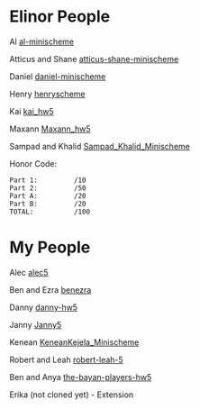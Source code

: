 # Elinor People

Al [al-minischeme](https://github.com/orgs/24sp-oberlin-csci275/teams/al-minischeme)

Atticus and Shane [atticus-shane-minischeme](https://github.com/orgs/24sp-oberlin-csci275/teams/atticus-shane-minischeme) 

Daniel [daniel-minischeme](https://github.com/orgs/24sp-oberlin-csci275/teams/daniel-minischeme)  

Henry [henryscheme](https://github.com/orgs/24sp-oberlin-csci275/teams/henryscheme)  

Kai [kai_hw5](https://github.com/orgs/24sp-oberlin-csci275/teams/kai_hw5)  

Maxann [Maxann_hw5](https://github.com/orgs/24sp-oberlin-csci275/teams/maxann_hw5)  

Sampad and Khalid [Sampad_Khalid_Minischeme](https://github.com/orgs/24sp-oberlin-csci275/teams/sampad_khalid_minischeme) 

Honor Code:

```
Part 1:         /10
Part 2:         /50
Part A:         /20
Part B:         /20
TOTAL:          /100
```


# My People

Alec [alec5](https://github.com/orgs/24sp-oberlin-csci275/teams/alec5)   

Ben and Ezra [benezra](https://github.com/orgs/24sp-oberlin-csci275/teams/benezra)  

Danny [danny-hw5](https://github.com/orgs/24sp-oberlin-csci275/teams/danny-hw5)   

Janny [Janny5](https://github.com/orgs/24sp-oberlin-csci275/teams/janny5)  

Kenean [KeneanKejela_Minischeme](https://github.com/orgs/24sp-oberlin-csci275/teams/keneankejela_minischeme)  

Robert and Leah [robert-leah-5](https://github.com/orgs/24sp-oberlin-csci275/teams/robert-leah-5) 

Ben and Anya [the-bayan-players-hw5](https://github.com/orgs/24sp-oberlin-csci275/teams/the-bayan-players-hw5) 

Erika (not cloned yet) - Extension 